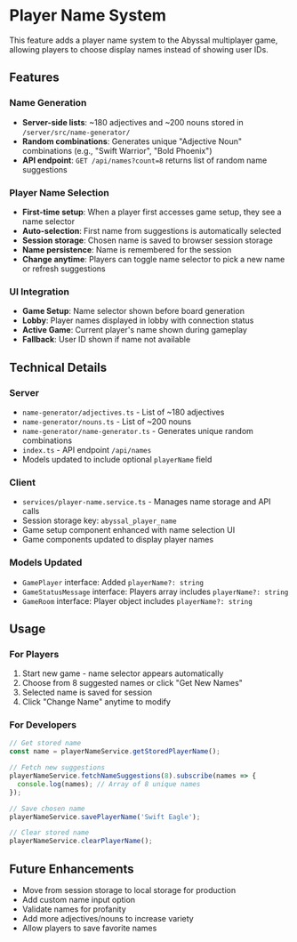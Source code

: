 # Player Name System

This feature adds a player name system to the Abyssal multiplayer game, allowing players to choose display names instead of showing user IDs.

## Features

### Name Generation
- **Server-side lists**: ~180 adjectives and ~200 nouns stored in `/server/src/name-generator/`
- **Random combinations**: Generates unique "Adjective Noun" combinations (e.g., "Swift Warrior", "Bold Phoenix")
- **API endpoint**: `GET /api/names?count=8` returns list of random name suggestions

### Player Name Selection
- **First-time setup**: When a player first accesses game setup, they see a name selector
- **Auto-selection**: First name from suggestions is automatically selected
- **Session storage**: Chosen name is saved to browser session storage
- **Name persistence**: Name is remembered for the session
- **Change anytime**: Players can toggle name selector to pick a new name or refresh suggestions

### UI Integration
- **Game Setup**: Name selector shown before board generation
- **Lobby**: Player names displayed in lobby with connection status
- **Active Game**: Current player's name shown during gameplay
- **Fallback**: User ID shown if name not available

## Technical Details

### Server
- `name-generator/adjectives.ts` - List of ~180 adjectives
- `name-generator/nouns.ts` - List of ~200 nouns  
- `name-generator/name-generator.ts` - Generates unique random combinations
- `index.ts` - API endpoint `/api/names`
- Models updated to include optional `playerName` field

### Client
- `services/player-name.service.ts` - Manages name storage and API calls
- Session storage key: `abyssal_player_name`
- Game setup component enhanced with name selection UI
- Game components updated to display player names

### Models Updated
- `GamePlayer` interface: Added `playerName?: string`
- `GameStatusMessage` interface: Players array includes `playerName?: string`
- `GameRoom` interface: Player object includes `playerName?: string`

## Usage

### For Players
1. Start new game - name selector appears automatically
2. Choose from 8 suggested names or click "Get New Names"
3. Selected name is saved for session
4. Click "Change Name" anytime to modify

### For Developers
```typescript
// Get stored name
const name = playerNameService.getStoredPlayerName();

// Fetch new suggestions
playerNameService.fetchNameSuggestions(8).subscribe(names => {
  console.log(names); // Array of 8 unique names
});

// Save chosen name
playerNameService.savePlayerName('Swift Eagle');

// Clear stored name
playerNameService.clearPlayerName();
```

## Future Enhancements
- Move from session storage to local storage for production
- Add custom name input option
- Validate names for profanity
- Add more adjectives/nouns to increase variety
- Allow players to save favorite names

